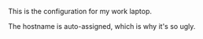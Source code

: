 This is the configuration for my work laptop.

The hostname is auto-assigned, which is why it's so ugly.
